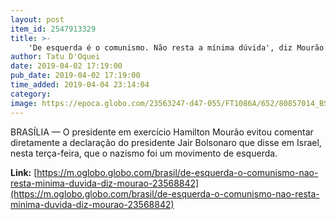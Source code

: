 ```yaml
---
layout: post
item_id: 2547913329
title: >-
    'De esquerda é o comunismo. Não resta a mínima dúvida', diz Mourão
author: Tatu D'Oquei
date: 2019-04-02 17:19:00
pub_date: 2019-04-02 17:19:00
time_added: 2019-04-04 23:14:04
category: 
image: https://epoca.globo.com/23563247-d47-055/FT1086A/652/80857014_BSBBrasiliaBrasil28-01-2019PAO-presidente-em-exercicio-Hamilton-Mourao-sai-d.jpg
---
```


BRASÍLIA — O presidente em exercício Hamilton Mourão evitou comentar diretamente a declaração do presidente Jair Bolsonaro que disse em Israel, nesta terça-feira, que o nazismo foi um movimento de esquerda.

**Link:** [https://m.oglobo.globo.com/brasil/de-esquerda-o-comunismo-nao-resta-minima-duvida-diz-mourao-23568842](https://m.oglobo.globo.com/brasil/de-esquerda-o-comunismo-nao-resta-minima-duvida-diz-mourao-23568842)

